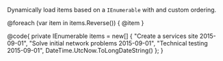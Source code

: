 ﻿<Codebox Title="Dynamic">
    <Description>
        <p>
            Dynamically load items based on a <code>IEnumerable</code> with and custom ordering.
        </p>
    </Description>
    <Demo>
        <Timeline>
            @foreach (var item in items.Reverse())
            {
                <TimelineItem>@item</TimelineItem>
            }
        </Timeline>
    </Demo>
</Codebox>

@code{
    private IEnumerable<string> items = new[]
    {
        "Create a services site 2015-09-01",
        "Solve initial network problems 2015-09-01",
        "Technical testing 2015-09-01",
        DateTime.UtcNow.ToLongDateString()
    };
}